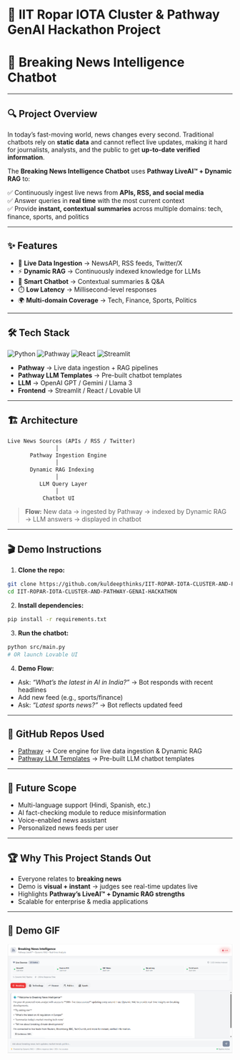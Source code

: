 # 🚀 IIT Ropar IOTA Cluster & Pathway GenAI Hackathon Project

# 📰 Breaking News Intelligence Chatbot

---

## 🔍 Project Overview

In today’s fast-moving world, news changes every second. Traditional chatbots rely on **static data** and cannot reflect live updates, making it hard for journalists, analysts, and the public to get **up-to-date verified information**.

The **Breaking News Intelligence Chatbot** uses **Pathway LiveAI™ + Dynamic RAG** to:

✅ Continuously ingest live news from **APIs, RSS, and social media**  
✅ Answer queries in **real time** with the most current context  
✅ Provide **instant, contextual summaries** across multiple domains: tech, finance, sports, and politics

---

## ✨ Features

- 🔄 **Live Data Ingestion** → NewsAPI, RSS feeds, Twitter/X  
- ⚡ **Dynamic RAG** → Continuously indexed knowledge for LLMs  
- 💬 **Smart Chatbot** → Contextual summaries & Q&A  
- ⏱️ **Low Latency** → Millisecond-level responses  
- 🌍 **Multi-domain Coverage** → Tech, Finance, Sports, Politics  

---

## 🛠 Tech Stack

![Python](https://img.shields.io/badge/Python-3776AB?style=for-the-badge&logo=python&logoColor=white) ![Pathway](https://img.shields.io/badge/Pathway-00FF00?style=for-the-badge) ![React](https://img.shields.io/badge/React-20232A?style=for-the-badge&logo=react&logoColor=61DAFB) ![Streamlit](https://img.shields.io/badge/Streamlit-FF4B4B?style=for-the-badge&logo=streamlit&logoColor=white)

- **Pathway** → Live data ingestion + RAG pipelines  
- **Pathway LLM Templates** → Pre-built chatbot templates  
- **LLM** → OpenAI GPT / Gemini / Llama 3  
- **Frontend** → Streamlit / React / Lovable UI  

---

## 🏗 Architecture

```
Live News Sources (APIs / RSS / Twitter)
               │
       Pathway Ingestion Engine
               │
       Dynamic RAG Indexing
               │
          LLM Query Layer
               │
           Chatbot UI
```

> **Flow:** New data → ingested by Pathway → indexed by Dynamic RAG → LLM answers → displayed in chatbot  

---

## 🎬 Demo Instructions

1. **Clone the repo:**

```bash
git clone https://github.com/kuldeepthinks/IIT-ROPAR-IOTA-CLUSTER-AND-PATHWAY-GENAI-HACKATHON.git
cd IIT-ROPAR-IOTA-CLUSTER-AND-PATHWAY-GENAI-HACKATHON
```

2. **Install dependencies:**

```bash
pip install -r requirements.txt
```

3. **Run the chatbot:**

```bash
python src/main.py
# OR launch Lovable UI
```

4. **Demo Flow:**

- Ask: *“What’s the latest in AI in India?”* → Bot responds with recent headlines  
- Add new feed (e.g., sports/finance)  
- Ask: *“Latest sports news?”* → Bot reflects updated feed  

---

## 📂 GitHub Repos Used

- [Pathway](https://github.com/pathwaycom/pathway) → Core engine for live data ingestion & Dynamic RAG  
- [Pathway LLM Templates](https://github.com/pathwaycom/llm-app) → Pre-built LLM chatbot templates  

---

## 🌟 Future Scope

- Multi-language support (Hindi, Spanish, etc.)  
- AI fact-checking module to reduce misinformation  
- Voice-enabled news assistant  
- Personalized news feeds per user  

---

## 🏆 Why This Project Stands Out

- Everyone relates to **breaking news**  
- Demo is **visual + instant** → judges see real-time updates live  
- Highlights **Pathway’s LiveAI™ + Dynamic RAG strengths**  
- Scalable for enterprise & media applications  

---

## 🎥 Demo GIF

<p align="center">
  <img src="https://github.com/kuldeepthinks/IIT-ROPAR-IOTA-CLUSTER-AND-PATHWAY-GENAI-HACKATHON/blob/main/src/assets/template.png" alt="Chatbot Live Demo" width="700"/>
</p>
